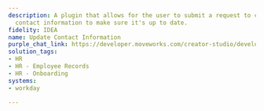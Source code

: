 ```yaml
---
description: A plugin that allows for the user to submit a request to change their
  contact information to make sure it's up to date.
fidelity: IDEA
name: Update Contact Information
purple_chat_link: https://developer.moveworks.com/creator-studio/developer-tools/purple-chat-builder/?workspace=%7B%22title%22%3A%22My+Workspace%22%2C%22botSettings%22%3A%7B%22name%22%3A%22%22%2C%22imageUrl%22%3A%22%22%7D%2C%22mocks%22%3A%5B%7B%22id%22%3A8613%2C%22title%22%3A%22New+Mock%22%2C%22transcript%22%3A%7B%22messages%22%3A%5B%7B%22from%22%3A%22USER%22%2C%22text%22%3A%22I+need+to+update+my+phone+number+in+Workday.%22%7D%2C%7B%22from%22%3A%22ANNOTATION%22%2C%22text%22%3A%22Triggers+the+phone+number+update+process+in+Workday.%22%7D%2C%7B%22from%22%3A%22BOT%22%2C%22text%22%3A%22Sure%2C+I+can+help+with+updating+your+phone+number+in+Workday.+Please+provide+your+new+phone+number.%22%7D%2C%7B%22from%22%3A%22USER%22%2C%22text%22%3A%22555-123-4567%22%7D%2C%7B%22from%22%3A%22BOT%22%2C%22text%22%3A%22%3Cp%3ELet%27s+confirm+your+new+phone+number+before+updating+in+Workday.%3Cbr%3E%3C%2Fp%3E%22%2C%22cards%22%3A%5B%7B%22title%22%3A%22%3Cp%3EPhone+Number+Update%3Cbr%3E%3C%2Fp%3E%22%2C%22text%22%3A%22%3Cp%3E%3Cb%3ENew+Phone+Number%3A+%3C%2Fb%3E555-123-4567%3Cbr%3E%3C%2Fp%3E%22%2C%22buttons%22%3A%5B%7B%22style%22%3A%22PRIMARY%22%2C%22text%22%3A%22Confirm+Update%22%7D%2C%7B%22text%22%3A%22Edit%22%7D%2C%7B%22text%22%3A%22Cancel%22%7D%5D%7D%5D%7D%5D%2C%22settings%22%3A%7B%22colorStyle%22%3A%22LIGHT%22%2C%22startTime%22%3A%2211%3A43%2BAM%22%2C%22defaultPerson%22%3A%22GWEN%22%2C%22editable%22%3Atrue%2C%22botName%22%3A%22%22%2C%22botImageUrl%22%3A%22%22%7D%7D%7D%5D%7D
solution_tags:
- HR
- HR - Employee Records
- HR - Onboarding
systems:
- workday

---
```

